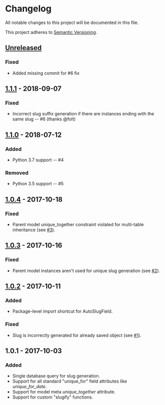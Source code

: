 # Changelog
All notable changes to this project will be documented in this file.

This project adheres to [Semantic Versioning](http://semver.org/spec/v2.0.0.html).

<h2><a href="https://gitlab.com/dspechnikov/django-slugger/compare/v1.1.1...master">Unreleased</a></h2>

### Fixed

* Added missing commit for #6 fix

<h2><a href="https://gitlab.com/dspechnikov/django-slugger/compare/v1.1.0...v1.1.1">1.1.1</a> - 2018-09-07</h2>

### Fixed
* Incorrect slug suffix generation if there are instances ending with the same slug -- #6 (thanks @folt)

<h2><a href="https://gitlab.com/dspechnikov/django-slugger/compare/v1.0.4...v1.1.0">1.1.0</a> - 2018-07-12</h2>

### Added
* Python 3.7 support -- #4

### Removed
* Python 3.5 support -- #5

<h2><a href="https://gitlab.com/dspechnikov/django-slugger/compare/v1.0.3...v1.0.4">1.0.4</a> - 2017-10-18</h2>

### Fixed
* Parent model unique_together constraint violated for multi-table inheritance
(see [#3](https://gitlab.com/dspechnikov/django-slugger/issues/3)).


<h2><a href="https://gitlab.com/dspechnikov/django-slugger/compare/v1.0.2...v1.0.3">1.0.3</a> - 2017-10-16</h2>

### Fixed
* Parent model instances aren't used for unique slug generation
(see [#2](https://gitlab.com/dspechnikov/django-slugger/issues/2)).


<h2><a href="https://gitlab.com/dspechnikov/django-slugger/compare/v1.0.1...v1.0.2">1.0.2</a> - 2017-10-11</h2>

### Added
* Package-level import shortcut for AutoSlugField.

### Fixed
* Slug is incorrectly generated for already saved object
(see [#1](https://gitlab.com/dspechnikov/django-slugger/issues/1)).


<h2>1.0.1 - 2017-10-03</h2>

### Added
* Single database query for slug generation.
* Support for all standard "unique_for" field attributes like *unique_for_date*.
* Support for model meta *unique_together* attribute.
* Support for custom "slugify" functions.
